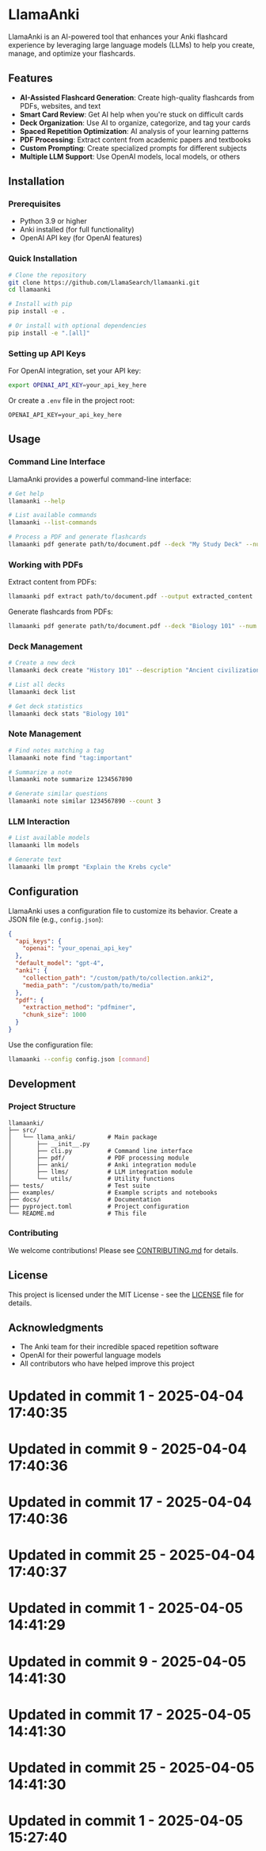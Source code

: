 # LlamaAnki

LlamaAnki is an AI-powered tool that enhances your Anki flashcard experience by leveraging large language models (LLMs) to help you create, manage, and optimize your flashcards.

## Features

- **AI-Assisted Flashcard Generation**: Create high-quality flashcards from PDFs, websites, and text
- **Smart Card Review**: Get AI help when you're stuck on difficult cards
- **Deck Organization**: Use AI to organize, categorize, and tag your cards
- **Spaced Repetition Optimization**: AI analysis of your learning patterns
- **PDF Processing**: Extract content from academic papers and textbooks
- **Custom Prompting**: Create specialized prompts for different subjects
- **Multiple LLM Support**: Use OpenAI models, local models, or others

## Installation

### Prerequisites

- Python 3.9 or higher
- Anki installed (for full functionality)
- OpenAI API key (for OpenAI features)

### Quick Installation

```bash
# Clone the repository
git clone https://github.com/LlamaSearch/llamaanki.git
cd llamaanki

# Install with pip
pip install -e .

# Or install with optional dependencies
pip install -e ".[all]"
```

### Setting up API Keys

For OpenAI integration, set your API key:

```bash
export OPENAI_API_KEY=your_api_key_here
```

Or create a `.env` file in the project root:

```
OPENAI_API_KEY=your_api_key_here
```

## Usage

### Command Line Interface

LlamaAnki provides a powerful command-line interface:

```bash
# Get help
llamaanki --help

# List available commands
llamaanki --list-commands

# Process a PDF and generate flashcards
llamaanki pdf generate path/to/document.pdf --deck "My Study Deck" --num 10
```

### Working with PDFs

Extract content from PDFs:

```bash
llamaanki pdf extract path/to/document.pdf --output extracted_content
```

Generate flashcards from PDFs:

```bash
llamaanki pdf generate path/to/document.pdf --deck "Biology 101" --num 20 --model gpt-4
```

### Deck Management

```bash
# Create a new deck
llamaanki deck create "History 101" --description "Ancient civilizations study materials"

# List all decks
llamaanki deck list

# Get deck statistics
llamaanki deck stats "Biology 101"
```

### Note Management

```bash
# Find notes matching a tag
llamaanki note find "tag:important"

# Summarize a note
llamaanki note summarize 1234567890

# Generate similar questions
llamaanki note similar 1234567890 --count 3
```

### LLM Interaction

```bash
# List available models
llamaanki llm models

# Generate text
llamaanki llm prompt "Explain the Krebs cycle"
```

## Configuration

LlamaAnki uses a configuration file to customize its behavior. Create a JSON file (e.g., `config.json`):

```json
{
  "api_keys": {
    "openai": "your_openai_api_key"
  },
  "default_model": "gpt-4",
  "anki": {
    "collection_path": "/custom/path/to/collection.anki2",
    "media_path": "/custom/path/to/media"
  },
  "pdf": {
    "extraction_method": "pdfminer",
    "chunk_size": 1000
  }
}
```

Use the configuration file:

```bash
llamaanki --config config.json [command]
```

## Development

### Project Structure

```
llamaanki/
├── src/
│   └── llama_anki/         # Main package
│       ├── __init__.py
│       ├── cli.py          # Command line interface
│       ├── pdf/            # PDF processing module
│       ├── anki/           # Anki integration module
│       ├── llms/           # LLM integration module
│       └── utils/          # Utility functions
├── tests/                  # Test suite
├── examples/               # Example scripts and notebooks
├── docs/                   # Documentation
├── pyproject.toml          # Project configuration
└── README.md               # This file
```

### Contributing

We welcome contributions! Please see [CONTRIBUTING.md](CONTRIBUTING.md) for details.

## License

This project is licensed under the MIT License - see the [LICENSE](LICENSE) file for details.

## Acknowledgments

- The Anki team for their incredible spaced repetition software
- OpenAI for their powerful language models
- All contributors who have helped improve this project 
# Updated in commit 1 - 2025-04-04 17:40:35

# Updated in commit 9 - 2025-04-04 17:40:36

# Updated in commit 17 - 2025-04-04 17:40:36

# Updated in commit 25 - 2025-04-04 17:40:37

# Updated in commit 1 - 2025-04-05 14:41:29

# Updated in commit 9 - 2025-04-05 14:41:30

# Updated in commit 17 - 2025-04-05 14:41:30

# Updated in commit 25 - 2025-04-05 14:41:30

# Updated in commit 1 - 2025-04-05 15:27:40
